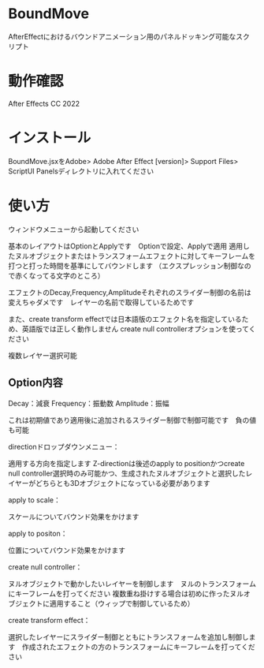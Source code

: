 # BoundMove

AfterEffectにおけるバウンドアニメーション用のパネルドッキング可能なスクリプト

# 動作確認

After Effects CC 2022

# インストール

BoundMove.jsxをAdobe> Adobe After Effect [version]> Support Files> ScriptUI Panelsディレクトリに入れてください

# 使い方

ウィンドウメニューから起動してください

基本のレイアウトはOptionとApplyです　Optionで設定、Applyで適用
適用したヌルオブジェクトまたはトランスフォームエフェクトに対してキーフレームを打つと打った時間を基準にしてバウンドします
（エクスプレッション制御なので赤くなってる文字のところ）

エフェクトのDecay,Frequency,Amplitudeそれぞれのスライダー制御の名前は変えちゃダメです　レイヤーの名前で取得しているためです

また、create transform effectでは日本語版のエフェクト名を指定しているため、英語版では正しく動作しません
create null controllerオプションを使ってください

複数レイヤー選択可能

## Option内容

Decay：減衰
Frequency：振動数
Amplitude：振幅

これは初期値であり適用後に追加されるスライダー制御で制御可能です　負の値も可能

directionドロップダウンメニュー：

適用する方向を指定します
Z-directionは後述のapply to positionかつcreate null controller選択時のみ可能かつ、生成されたヌルオブジェクトと選択したレイヤーがどちらとも3Dオブジェクトになっている必要があります

apply to scale：

スケールについてバウンド効果をかけます

apply to positon：

位置についてバウンド効果をかけます

create null controller：

ヌルオブジェクトで動かしたいレイヤーを制御します　ヌルのトランスフォームにキーフレームを打ってください
複数重ね掛けする場合は初めに作ったヌルオブジェクトに適用すること（ウィップで制御しているため）

create transform effect：

選択したレイヤーにスライダー制御とともにトランスフォームを追加し制御します　作成されたエフェクトの方のトランスフォームにキーフレームを打ってください



